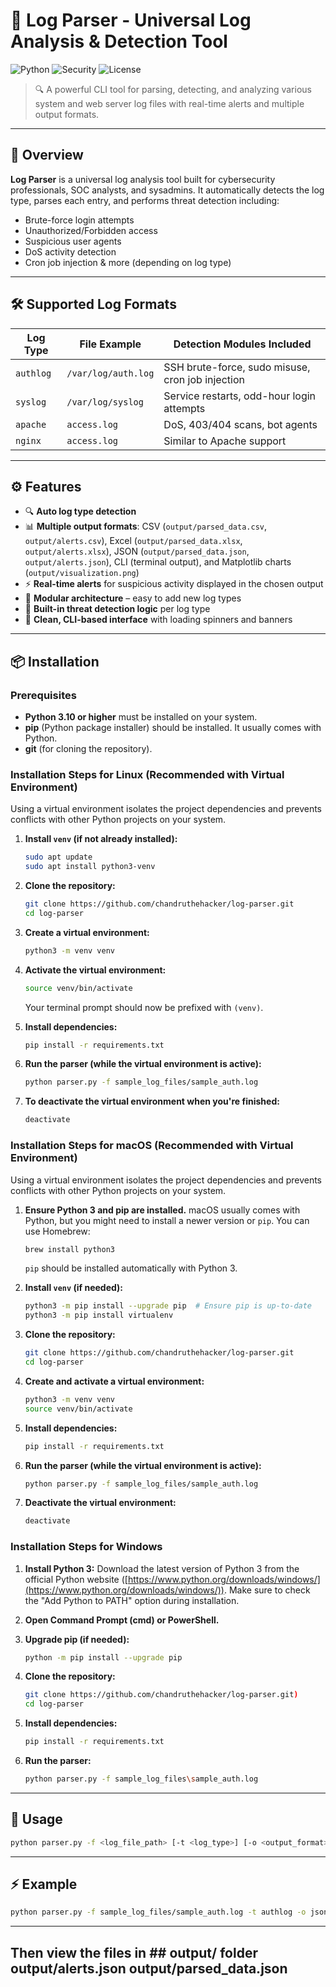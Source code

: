 # 🧠 Log Parser - Universal Log Analysis & Detection Tool

![Python](https://img.shields.io/badge/Python-3.10+-blue.svg)
![Security](https://img.shields.io/badge/Security-Log%20Analysis-red.svg)
![License](https://img.shields.io/badge/License-MIT-green.svg)

> 🔍 A powerful CLI tool for parsing, detecting, and analyzing various system and web server log files with real-time alerts and multiple output formats.

---

## 🚀 Overview

**Log Parser** is a universal log analysis tool built for cybersecurity professionals, SOC analysts, and sysadmins. It automatically detects the log type, parses each entry, and performs threat detection including:

- Brute-force login attempts
- Unauthorized/Forbidden access
- Suspicious user agents
- DoS activity detection
- Cron job injection & more (depending on log type)

---

## 🛠️ Supported Log Formats

| Log Type    | File Example         | Detection Modules Included                       |
|-------------|----------------------|-------------------------------------------------|
| `authlog`   | `/var/log/auth.log`  | SSH brute-force, sudo misuse, cron job injection |
| `syslog`    | `/var/log/syslog`    | Service restarts, odd-hour login attempts        |
| `apache`    | `access.log`         | DoS, 403/404 scans, bot agents                   |
| `nginx`     | `access.log`         | Similar to Apache support                      |

---

## ⚙️ Features

- 🔍 **Auto log type detection**
- 📊 **Multiple output formats**: CSV (`output/parsed_data.csv`, `output/alerts.csv`), Excel (`output/parsed_data.xlsx`, `output/alerts.xlsx`), JSON (`output/parsed_data.json`, `output/alerts.json`), CLI (terminal output), and Matplotlib charts (`output/visualization.png`)
- ⚡ **Real-time alerts** for suspicious activity displayed in the chosen output
- 📂 **Modular architecture** – easy to add new log types
- 🧠 **Built-in threat detection logic** per log type
- 🎯 **Clean, CLI-based interface** with loading spinners and banners

---

## 📦 Installation

### Prerequisites

- **Python 3.10 or higher** must be installed on your system.
- **pip** (Python package installer) should be installed. It usually comes with Python.
- **git** (for cloning the repository).

### Installation Steps for Linux (Recommended with Virtual Environment)

Using a virtual environment isolates the project dependencies and prevents conflicts with other Python projects on your system.

1.  **Install `venv` (if not already installed):**
    ```bash
    sudo apt update
    sudo apt install python3-venv
    ```

2.  **Clone the repository:**
    ```bash
    git clone https://github.com/chandruthehacker/log-parser.git
    cd log-parser
    ```

3.  **Create a virtual environment:**
    ```bash
    python3 -m venv venv
    ```

4.  **Activate the virtual environment:**
    ```bash
    source venv/bin/activate
    ```
    Your terminal prompt should now be prefixed with `(venv)`.

5.  **Install dependencies:**
    ```bash
    pip install -r requirements.txt
    ```

6.  **Run the parser (while the virtual environment is active):**
    ```bash
    python parser.py -f sample_log_files/sample_auth.log
    ```

7.  **To deactivate the virtual environment when you're finished:**
    ```bash
    deactivate
    ```

### Installation Steps for macOS (Recommended with Virtual Environment)

Using a virtual environment isolates the project dependencies and prevents conflicts with other Python projects on your system.

1.  **Ensure Python 3 and pip are installed.** macOS usually comes with Python, but you might need to install a newer version or `pip`. You can use Homebrew:
    ```bash
    brew install python3
    ```
    `pip` should be installed automatically with Python 3.

2.  **Install `venv` (if needed):**
    ```bash
    python3 -m pip install --upgrade pip  # Ensure pip is up-to-date
    python3 -m pip install virtualenv
    ```

3.  **Clone the repository:**
    ```bash
    git clone https://github.com/chandruthehacker/log-parser.git
    cd log-parser
    ```

4.  **Create and activate a virtual environment:**
    ```bash
    python3 -m venv venv
    source venv/bin/activate
    ```

5.  **Install dependencies:**
    ```bash
    pip install -r requirements.txt
    ```

6.  **Run the parser (while the virtual environment is active):**
    ```bash
    python parser.py -f sample_log_files/sample_auth.log
    ```

7.  **Deactivate the virtual environment:**
    ```bash
    deactivate
    ```

### Installation Steps for Windows

1.  **Install Python 3:** Download the latest version of Python 3 from the official Python website ([https://www.python.org/downloads/windows/](https://www.python.org/downloads/windows/)). Make sure to check the "Add Python to PATH" option during installation.

2.  **Open Command Prompt (cmd) or PowerShell.**

3.  **Upgrade pip (if needed):**
    ```bash
    python -m pip install --upgrade pip
    ```

4.  **Clone the repository:**
    ```bash
    git clone https://github.com/chandruthehacker/log-parser.git)
    cd log-parser
    ```

5.  **Install dependencies:**
    ```bash
    pip install -r requirements.txt
    ```

6.  **Run the parser:**
    ```bash
    python parser.py -f sample_log_files\sample_auth.log
    ```

---

## 🧪 Usage

```bash
python parser.py -f <log_file_path> [-t <log_type>] [-o <output_format>]
```
---

## ⚡ Example

```bash
python parser.py -f sample_log_files/sample_auth.log -t authlog -o json
```
---
Then view the files in ## output/ folder
output/alerts.json
output/parsed_data.json
---
